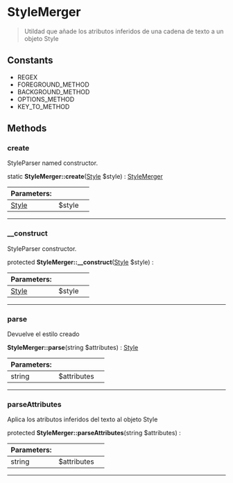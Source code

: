 
                                                                                                                                            
    
# StyleMerger


> Utildad que añade los atributos inferidos de una cadena de texto a un objeto Style
>
> 




## Constants
- REGEX
- FOREGROUND_METHOD
- BACKGROUND_METHOD
- OPTIONS_METHOD
- KEY_TO_METHOD




## Methods

### create
StyleParser named constructor.


static **StyleMerger::create**([Style](../../../../Style.md) $style) : [StyleMerger](../../../../StyleMerger.md)


|Parameters: | | |
| --- | --- | --- |
|[Style](../../../../Style.md) |$style |  |

---


### __construct
StyleParser constructor.


protected **StyleMerger::__construct**([Style](../../../../Style.md) $style) : 


|Parameters: | | |
| --- | --- | --- |
|[Style](../../../../Style.md) |$style |  |

---


### parse
Devuelve el estilo creado


**StyleMerger::parse**(string $attributes) : [Style](../../../../Style.md)


|Parameters: | | |
| --- | --- | --- |
|string |$attributes |  |

---


### parseAttributes
Aplica los atributos inferidos del texto al objeto Style


protected **StyleMerger::parseAttributes**(string $attributes) : 


|Parameters: | | |
| --- | --- | --- |
|string |$attributes |  |

---


                                                                                                                                                                                                                                                                                                                                                                                                            
    
                                                                                                                                                                                                                                                                             
                